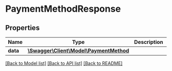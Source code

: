 # PaymentMethodResponse

## Properties
Name | Type | Description | Notes
------------ | ------------- | ------------- | -------------
**data** | [**\Swagger\Client\Model\PaymentMethod**](PaymentMethod.md) |  | [optional] 

[[Back to Model list]](../README.md#documentation-for-models) [[Back to API list]](../README.md#documentation-for-api-endpoints) [[Back to README]](../README.md)


